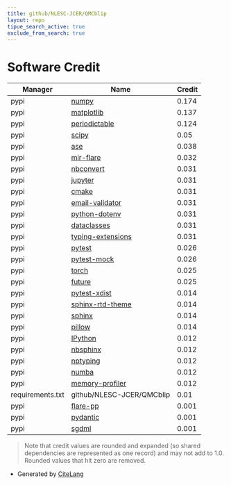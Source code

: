 ```yaml
---
title: github/NLESC-JCER/QMCblip
layout: repo
tipue_search_active: true
exclude_from_search: true
---
```

# Software Credit

|Manager|Name|Credit|
|-------|----|------|
|pypi|[numpy](https://www.numpy.org)|0.174|
|pypi|[matplotlib](https://matplotlib.org)|0.137|
|pypi|[periodictable](https://github.com/pkienzle/periodictable)|0.124|
|pypi|[scipy](https://pypi.org/project/scipy)|0.05|
|pypi|[ase](https://wiki.fysik.dtu.dk/ase)|0.038|
|pypi|[mir-flare](https://github.com/mir-group/flare)|0.032|
|pypi|[nbconvert](https://pypi.org/project/nbconvert)|0.031|
|pypi|[jupyter](https://pypi.org/project/jupyter)|0.031|
|pypi|[cmake](https://pypi.org/project/cmake)|0.031|
|pypi|[email-validator](https://pypi.org/project/email-validator)|0.031|
|pypi|[python-dotenv](https://pypi.org/project/python-dotenv)|0.031|
|pypi|[dataclasses](https://pypi.org/project/dataclasses)|0.031|
|pypi|[typing-extensions](https://pypi.org/project/typing-extensions)|0.031|
|pypi|[pytest](https://docs.pytest.org/en/latest/)|0.026|
|pypi|[pytest-mock](https://pypi.org/project/pytest-mock)|0.026|
|pypi|[torch](https://pypi.org/project/torch)|0.025|
|pypi|[future](https://pypi.org/project/future)|0.025|
|pypi|[pytest-xdist](https://pypi.org/project/pytest-xdist)|0.014|
|pypi|[sphinx-rtd-theme](https://pypi.org/project/sphinx-rtd-theme)|0.014|
|pypi|[sphinx](https://pypi.org/project/sphinx)|0.014|
|pypi|[pillow](https://pypi.org/project/pillow)|0.014|
|pypi|[IPython](https://pypi.org/project/IPython)|0.012|
|pypi|[nbsphinx](https://pypi.org/project/nbsphinx)|0.012|
|pypi|[nptyping](https://pypi.org/project/nptyping)|0.012|
|pypi|[numba](https://pypi.org/project/numba)|0.012|
|pypi|[memory-profiler](https://pypi.org/project/memory-profiler)|0.012|
|requirements.txt|github/NLESC-JCER/QMCblip|0.01|
|pypi|[flare-pp](https://github.com/mir-group/flare_pp)|0.001|
|pypi|[pydantic](https://github.com/samuelcolvin/pydantic)|0.001|
|pypi|[sgdml](http://www.sgdml.org)|0.001|


> Note that credit values are rounded and expanded (so shared dependencies are represented as one record) and may not add to 1.0. Rounded values that hit zero are removed.


- Generated by [CiteLang](https://github.com/vsoch/citelang)

